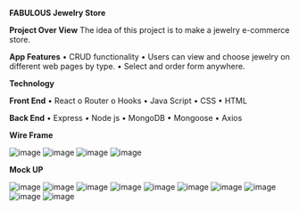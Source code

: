 **FABULOUS
Jewelry Store**

**Project Over View**
The idea of this project is to make a jewelry e-commerce store. 

**App Features**
    •	CRUD functionality
    •	Users can view and choose jewelry on different web pages by type.
    •	Select and order form anywhere.

**Technology**

**Front End**
    •	React
        o	Router
        o	Hooks
    •	Java Script
    •	CSS
    •	HTML

**Back End**
    •	Express
    •	Node js
    •	MongoDB
    •	Mongoose
    •	Axios

**Wire Frame**

![image](https://github.com/Hewanabate/Capstone/assets/111618015/f0d98191-44cd-488a-8020-7d3228689119)
![image](https://github.com/Hewanabate/Capstone/assets/111618015/ad25a67d-325d-441e-b15e-475c6f8489f5)
![image](https://github.com/Hewanabate/Capstone/assets/111618015/366d496b-f993-4bad-88bb-4f22d3a0a97a)
![image](https://github.com/Hewanabate/Capstone/assets/111618015/5879f29b-f806-441a-9b10-b26d94103a92)

**Mock UP**

![image](https://github.com/Hewanabate/Capstone/assets/111618015/292e9b06-05c4-4130-bebf-3716b5a8a1c0)
![image](https://github.com/Hewanabate/Capstone/assets/111618015/dea444f7-b610-40dc-9825-8f7d9148972e)
![image](https://github.com/Hewanabate/Capstone/assets/111618015/f2bf24bf-a3f7-4885-8d7c-03911bd27600)
![image](https://github.com/Hewanabate/Capstone/assets/111618015/8b7ea5b7-b0c6-4cdc-8825-89951b756271)
![image](https://github.com/Hewanabate/Capstone/assets/111618015/0bbfab77-0397-4fb8-8ffd-6c21899d1fc5)
![image](https://github.com/Hewanabate/Capstone/assets/111618015/e395a821-e489-468d-9509-65e724bced59)
![image](https://github.com/Hewanabate/Capstone/assets/111618015/222b0112-83a5-4595-be78-27f7604b60f0)
![image](https://github.com/Hewanabate/Capstone/assets/111618015/a5ca486c-ed44-4a68-b5d2-0e522ea199fc)
![image](https://github.com/Hewanabate/Capstone/assets/111618015/68e9c410-4d9f-4960-a382-f171ffe83bd6)
![image](https://github.com/Hewanabate/Capstone/assets/111618015/d5d50d8f-7a2a-463d-b5a5-9fc791377ba3)



























